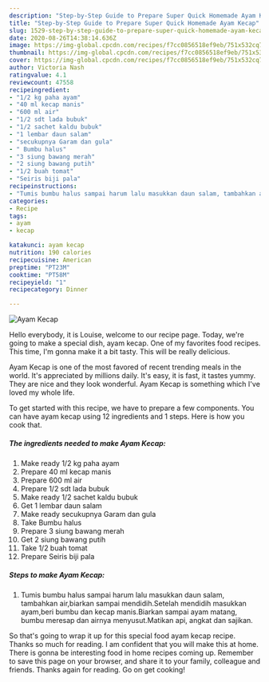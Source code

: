 ```yaml
---
description: "Step-by-Step Guide to Prepare Super Quick Homemade Ayam Kecap"
title: "Step-by-Step Guide to Prepare Super Quick Homemade Ayam Kecap"
slug: 1529-step-by-step-guide-to-prepare-super-quick-homemade-ayam-kecap
date: 2020-08-26T14:38:14.636Z
image: https://img-global.cpcdn.com/recipes/f7cc0856518ef9eb/751x532cq70/ayam-kecap-foto-resep-utama.jpg
thumbnail: https://img-global.cpcdn.com/recipes/f7cc0856518ef9eb/751x532cq70/ayam-kecap-foto-resep-utama.jpg
cover: https://img-global.cpcdn.com/recipes/f7cc0856518ef9eb/751x532cq70/ayam-kecap-foto-resep-utama.jpg
author: Victoria Nash
ratingvalue: 4.1
reviewcount: 47558
recipeingredient:
- "1/2 kg paha ayam"
- "40 ml kecap manis"
- "600 ml air"
- "1/2 sdt lada bubuk"
- "1/2 sachet kaldu bubuk"
- "1 lembar daun salam"
- "secukupnya Garam dan gula"
- " Bumbu halus"
- "3 siung bawang merah"
- "2 siung bawang putih"
- "1/2 buah tomat"
- "Seiris biji pala"
recipeinstructions:
- "Tumis bumbu halus sampai harum lalu masukkan daun salam, tambahkan air,biarkan sampai mendidih.Setelah mendidih masukkan ayam,beri bumbu dan kecap manis.Biarkan sampai ayam matang, bumbu meresap dan airnya menyusut.Matikan api, angkat dan sajikan."
categories:
- Recipe
tags:
- ayam
- kecap

katakunci: ayam kecap 
nutrition: 190 calories
recipecuisine: American
preptime: "PT23M"
cooktime: "PT58M"
recipeyield: "1"
recipecategory: Dinner

---
```



![Ayam Kecap](https://img-global.cpcdn.com/recipes/f7cc0856518ef9eb/751x532cq70/ayam-kecap-foto-resep-utama.jpg)

Hello everybody, it is Louise, welcome to our recipe page. Today, we're going to make a special dish, ayam kecap. One of my favorites food recipes. This time, I'm gonna make it a bit tasty. This will be really delicious.



Ayam Kecap is one of the most favored of recent trending meals in the world. It's appreciated by millions daily. It's easy, it is fast, it tastes yummy. They are nice and they look wonderful. Ayam Kecap is something which I've loved my whole life.


To get started with this recipe, we have to prepare a few components. You can have ayam kecap using 12 ingredients and 1 steps. Here is how you cook that.

<!--inarticleads1-->

##### The ingredients needed to make Ayam Kecap:

1. Make ready 1/2 kg paha ayam
1. Prepare 40 ml kecap manis
1. Prepare 600 ml air
1. Prepare 1/2 sdt lada bubuk
1. Make ready 1/2 sachet kaldu bubuk
1. Get 1 lembar daun salam
1. Make ready secukupnya Garam dan gula
1. Take  Bumbu halus
1. Prepare 3 siung bawang merah
1. Get 2 siung bawang putih
1. Take 1/2 buah tomat
1. Prepare Seiris biji pala




<!--inarticleads2-->

##### Steps to make Ayam Kecap:

1. Tumis bumbu halus sampai harum lalu masukkan daun salam, tambahkan air,biarkan sampai mendidih.Setelah mendidih masukkan ayam,beri bumbu dan kecap manis.Biarkan sampai ayam matang, bumbu meresap dan airnya menyusut.Matikan api, angkat dan sajikan.




So that's going to wrap it up for this special food ayam kecap recipe. Thanks so much for reading. I am confident that you will make this at home. There is gonna be interesting food in home recipes coming up. Remember to save this page on your browser, and share it to your family, colleague and friends. Thanks again for reading. Go on get cooking!
